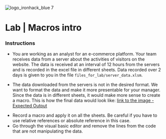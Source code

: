![logo_ironhack_blue 7](https://user-images.githubusercontent.com/23629340/40541063-a07a0a8a-601a-11e8-91b5-2f13e4e6b441.png)

# Lab | Macros intro

### Instructions

- You are working as an analyst for an e-commerce platform. Your team receives data from a server about the activities of visitors on the website. The data is received at an interval of 12 hours from the servers and is recorded in the excel file in different sheets. Data recorded over 2 days is given to you in the file `files_for_lab/server_data.xlsm`.

- The data downloaded from the servers is not in the desired format. We want to format the data and make it more presentable for your manager. Since the data is in different sheets, it would make more sense to create a macro. This is how the final data would look like: [link to the image - Expected Output](https://education-team-2020.s3-eu-west-1.amazonaws.com/data-analytics/6.7-lab-expected_output.png)
<!--   Note that the data is sorted by the column `client_id` from the smallest to the largest values. -->

- Record a macro and apply it on all the sheets. Be careful if you have to use relative references or absolute reference in this case.
- Go through the visual basic editor and remove the lines from the code that are not manipulating the data.
